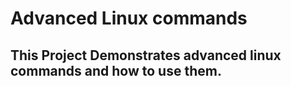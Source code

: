 # Advanced Linux commands
## This Project Demonstrates advanced linux commands and how to use them.

